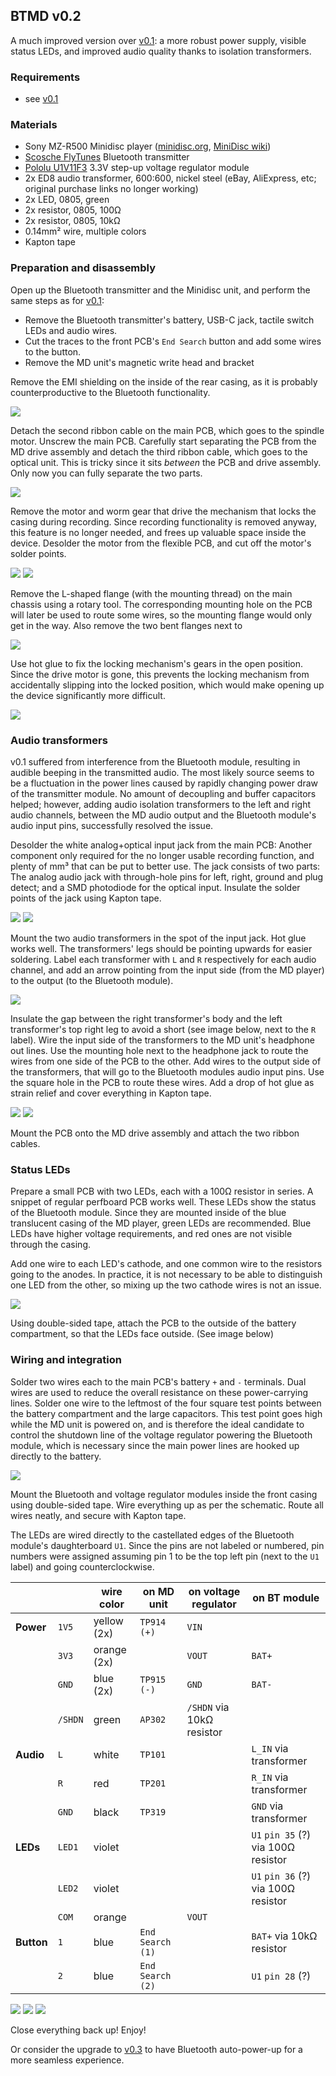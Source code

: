 ## BTMD v0.2

A much improved version over [v0.1](v0.1.md): a more robust power supply, visible status LEDs, and improved audio quality thanks to isolation transformers.

### Requirements

- see [v0.1](v0.1.md)

### Materials

- Sony MZ-R500 Minidisc player ([minidisc.org](https://www.minidisc.org/part_Sony_MZ-R500.html), [MiniDisc wiki](https://www.minidisc.wiki/equipment/sony/portable/mz-r500))
- [Scosche FlyTunes](https://www.scosche.com/wireless-bluetooth-audio-transmitter) Bluetooth transmitter
- [Pololu U1V11F3](https://www.pololu.com/product/2561) 3.3V step-up voltage regulator module
- 2x ED8 audio transformer, 600:600, nickel steel (eBay, AliExpress, etc; original purchase links no longer working)
- 2x LED, 0805, green
- 2x resistor, 0805, 100Ω
- 2x resistor, 0805, 10kΩ
- 0.14mm² wire, multiple colors
- Kapton tape

### Preparation and disassembly

Open up the Bluetooth transmitter and the Minidisc unit, and perform the same steps as for [v0.1](v0.1.md):

- Remove the Bluetooth transmitter's battery, USB-C jack, tactile switch LEDs and audio wires.
- Cut the traces to the front PCB's `End Search` button and add some wires to the button.
- Remove the MD unit's magnetic write head and bracket

Remove the EMI shielding on the inside of the rear casing, as it is probably counterproductive to the Bluetooth functionality.

![](img/v0.2/IMG_5530.jpeg)

Detach the second ribbon cable on the main PCB, which goes to the spindle motor. Unscrew the main PCB. Carefully start separating the PCB from the MD drive assembly and detach the third ribbon cable, which goes to the optical unit. This is tricky since it sits *between* the PCB and drive assembly. Only now you can fully separate the two parts.

![](img/v0.2/IMG_5501.jpeg)

Remove the motor and worm gear that drive the mechanism that locks the casing during recording. Since recording functionality is removed anyway, this feature is no longer needed, and frees up valuable space inside the device. Desolder the motor from the flexible PCB, and cut off the motor's solder points.

![](img/v0.2/IMG_5502.jpeg)
![](img/v0.2/IMG_5504.jpeg)

Remove the L-shaped flange (with the mounting thread) on the main chassis using a rotary tool. The corresponding mounting hole on the PCB will later be used to route some wires, so the mounting flange would only get in the way.
Also remove the two bent flanges next to

![](img/v0.2/IMG_5505.jpeg)

Use hot glue to fix the locking mechanism's gears in the open position. Since the drive motor is gone, this prevents the locking mechanism from accidentally slipping into the locked position, which would make opening up the device significantly more difficult.

![](img/v0.2/IMG_5513.jpeg)

### Audio transformers

v0.1 suffered from interference from the Bluetooth module, resulting in audible beeping in the transmitted audio. The most likely source seems to be a fluctuation in the power lines caused by rapidly changing power draw of the transmitter module. No amount of decoupling and buffer capacitors helped; however, adding audio isolation transformers to the left and right audio channels, between the MD audio output and the Bluetooth module's audio input pins, successfully resolved the issue.

Desolder the white analog+optical input jack from the main PCB: Another component only required for the no longer usable recording function, and plenty of mm³ that can be put to better use.
The jack consists of two parts: The analog audio jack with through-hole pins for left, right, ground and plug detect; and a SMD photodiode for the optical input.
Insulate the solder points of the jack using Kapton tape.

![](img/v0.2/IMG_5500.jpeg)
![](img/v0.2/IMG_5506.jpeg)

Mount the two audio transformers in the spot of the input jack. Hot glue works well. The transformers' legs should be pointing upwards for easier soldering. Label each transformer with `L` and `R` respectively for each audio channel, and add an arrow pointing from the input side (from the MD player) to the output (to the Bluetooth module).

![](img/v0.2/IMG_5509.jpeg)

Insulate the gap between the right transformer's body and the left transformer's top right leg to avoid a short (see image below, next to the `R` label).
Wire the input side of the transformers to the MD unit's headphone out lines. Use the mounting hole next to the headphone jack to route the wires from one side of the PCB to the other.
Add wires to the output side of the transformers, that will go to the Bluetooth modules audio input pins. Use the square hole in the PCB to route these wires. Add a drop of hot glue as strain relief and cover everything in Kapton tape.

![](img/v0.2/IMG_5516.jpeg)
![](img/v0.2/IMG_5519.jpeg)

Mount the PCB onto the MD drive assembly and attach the two ribbon cables.

### Status LEDs

Prepare a small PCB with two LEDs, each with a 100Ω resistor in series. A snippet of regular perfboard PCB works well. These LEDs show the status of the Bluetooth module. Since they are mounted inside of the blue translucent casing of the MD player, green LEDs are recommended. Blue LEDs have higher voltage requirements, and red ones are not visible through the casing.

Add one wire to each LED's cathode, and one common wire to the resistors going to the anodes. In practice, it is not necessary to be able to distinguish one LED from the other, so mixing up the two cathode wires is not an issue.

![](img/v0.2/IMG_5520.jpeg)

Using double-sided tape, attach the PCB to the outside of the battery compartment, so that the LEDs face outside.
(See image below)

### Wiring and integration

Solder two wires each to the main PCB's battery `+` and `-` terminals. Dual wires are used to reduce the overall resistance on these power-carrying lines.
Solder one wire to the leftmost of the four square test points between the battery compartment and the large capacitors.
This test point goes high while the MD unit is powered on, and is therefore the ideal candidate to control the shutdown line of the voltage regulator powering the Bluetooth module, which is necessary since the main power lines are hooked up directly to the battery.

![](img/v0.2/IMG_5523.jpeg)

Mount the Bluetooth and voltage regulator modules inside the front casing using double-sided tape. Wire everything up as per the schematic. Route all wires neatly, and secure with Kapton tape.

The LEDs are wired directly to the castellated edges of the Bluetooth module's daughterboard `U1`. Since the pins are not labeled or numbered, pin numbers were assigned assuming pin 1 to be the top left pin (next to the `U1` label) and going counterclockwise.

|            |         | wire color  | on MD unit       | on voltage regulator      | on BT module                        |
|------------|---------|-------------|------------------|---------------------------|-------------------------------------|
| **Power**  | `1V5`   | yellow (2x) | `TP914` `(+)`    | `VIN`                     |                                     |
|            | `3V3`   | orange (2x) |                  | `VOUT`                    | `BAT+`                              |
|            | `GND`   | blue (2x)   | `TP915` `(-)`    | `GND`                     | `BAT-`                              |
|            | `/SHDN` | green       | `AP302`          | `/SHDN` via 10kΩ resistor |                                     |
| **Audio**  | `L`     | white       | `TP101`          |                           | `L_IN` via transformer              |
|            | `R`     | red         | `TP201`          |                           | `R_IN` via transformer              |
|            | `GND`   | black       | `TP319`          |                           | `GND`  via transformer              |
| **LEDs**   | `LED1`  | violet      |                  |                           | `U1` `pin 35` (?) via 100Ω resistor |
|            | `LED2`  | violet      |                  |                           | `U1` `pin 36` (?) via 100Ω resistor |
|            | `COM`   | orange      |                  | `VOUT`                    |                                     |
| **Button** | `1`     | blue        | `End Search (1)` |                           | `BAT+` via 10kΩ  resistor           |
|            | `2`     | blue        | `End Search (2)` |                           | `U1` `pin 28` (?)                              |

![](img/v0.2/IMG_0771.jpeg)
![](img/v0.2/IMG_5526.jpeg)
![](img/v0.2/IMG_5528.jpeg)

Close everything back up! Enjoy!

Or consider the upgrade to [v0.3](v0.3.md) to have Bluetooth auto-power-up for a more seamless experience.

